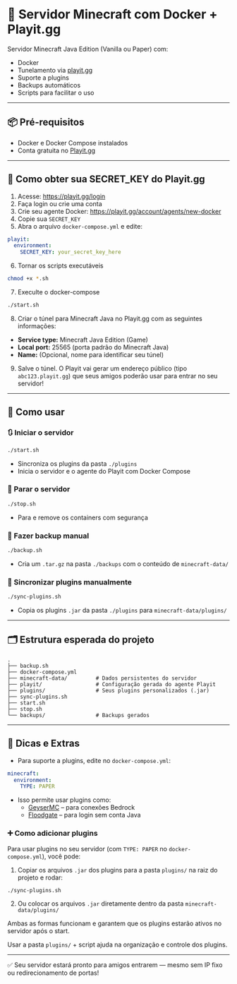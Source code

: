 # 🧊 Servidor Minecraft com Docker + Playit.gg

Servidor Minecraft Java Edition (Vanilla ou Paper) com:

- Docker
- Tunelamento via [playit.gg](https://playit.gg)
- Suporte a plugins
- Backups automáticos
- Scripts para facilitar o uso

---

## 📦 Pré-requisitos

- Docker e Docker Compose instalados
- Conta gratuita no [Playit.gg](https://playit.gg)

---

## 🔐 Como obter sua SECRET_KEY do Playit.gg

1. Acesse: https://playit.gg/login  
2. Faça login ou crie uma conta  
3. Crie seu agente Docker: https://playit.gg/account/agents/new-docker  
4. Copie sua `SECRET_KEY` 
5. Abra o arquivo `docker-compose.yml` e edite:

```yaml
playit:
  environment:
    SECRET_KEY: your_secret_key_here
```
6. Tornar os scripts executáveis
```bash
chmod +x *.sh
```

7. Execulte o docker-compose
```bash
./start.sh
```

8. Criar o túnel para Minecraft Java no Playit.gg com as seguintes informações:
- **Service type:** Minecraft Java Edition (Game)  
- **Local port:** 25565 (porta padrão do Minecraft Java)  
- **Name:** (Opcional, nome para identificar seu túnel)

9. Salve o túnel. O Playit vai gerar um endereço público (tipo `abc123.playit.gg`) que seus amigos poderão usar para entrar no seu servidor!

---

## 🚀 Como usar
### 🔃 Iniciar o servidor

```bash
./start.sh
```

- Sincroniza os plugins da pasta `./plugins`
- Inicia o servidor e o agente do Playit com Docker Compose

### 🛑 Parar o servidor

```bash
./stop.sh
```

- Para e remove os containers com segurança

### 📁 Fazer backup manual

```bash
./backup.sh
```

- Cria um `.tar.gz` na pasta `./backups` com o conteúdo de `minecraft-data/`

### 🔁 Sincronizar plugins manualmente

```bash
./sync-plugins.sh
```

- Copia os plugins `.jar` da pasta `./plugins` para `minecraft-data/plugins/`

---

## 🗂️ Estrutura esperada do projeto

```
.
├── backup.sh
├── docker-compose.yml
├── minecraft-data/         # Dados persistentes do servidor
├── playit/                 # Configuração gerada do agente Playit
├── plugins/                # Seus plugins personalizados (.jar)
├── sync-plugins.sh
├── start.sh
├── stop.sh
└── backups/                # Backups gerados
```

---

## 💬 Dicas e Extras

- Para suporte a plugins, edite no `docker-compose.yml`:
  
```yaml
minecraft:
  environment:
    TYPE: PAPER
```

- Isso permite usar plugins como:
  - [GeyserMC](https://geysermc.org/) – para conexões Bedrock
  - [Floodgate](https://github.com/GeyserMC/Floodgate) – para login sem conta Java

### ➕ Como adicionar plugins

Para usar plugins no seu servidor (com `TYPE: PAPER` no `docker-compose.yml`), você pode:

1. Copiar os arquivos `.jar` dos plugins para a pasta `plugins/` na raiz do projeto e rodar:

```bash
./sync-plugins.sh
```

2. Ou colocar os arquivos `.jar` diretamente dentro da pasta `minecraft-data/plugins/`

Ambas as formas funcionam e garantem que os plugins estarão ativos no servidor após o start.

Usar a pasta `plugins/` + script ajuda na organização e controle dos plugins.

---

✅ Seu servidor estará pronto para amigos entrarem — mesmo sem IP fixo ou redirecionamento de portas!
